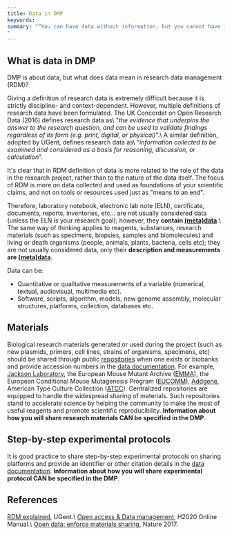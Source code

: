 ```yaml
---
title: Data in DMP
keywords:
summary: "“You can have data without information, but you cannot have information without data.” Daniel Keys Moran.
"
---
```

## What is data in DMP
DMP is about data, but what does data mean in research data management (RDM)?

Giving a definition of research data is extremely difficult because it is strictly discipline- and context-dependent. However, multiple definitions of research data have been formulated. The UK Concordat on Open Research Data (2016) defines research data as\\
"*the evidence that underpins the answer to the research question, and can be used to validate findings regardless of its form (e.g. print, digital, or physical)*".\\
A similar definition, adopted by UGent, defines research data as\\
"*information collected to be examined and considered as a basis for reasoning, discussion, or calculation*".

It's clear that in RDM definition of data is more related to the role of the data in the research project, rather than to the nature of the data itself. The focus of RDM is more on data collected and used as foundations of your scientific claims, and not on tools or resources used just as "means to an end".

Therefore, laboratory notebook, electronic lab note (ELN), certificate, documents, reports, inventories, etc... are not usually considered data (unless the ELN is your research goal); however, they **contain [(meta)data](metadata)**.\\
The same way of thinking applies to reagents, substances, research materials (such as specimens, biopsies, samples and biomolecules) and living or death organisms (people, animals, plants, bacteria, cells etc); they are not usually considered data, only their **description and measurements are [(meta)data](metadata)**.

Data can be:
* Quantitative or qualitative measurements of a variable (numerical, textual, audiovisual, multimedia etc).
* Software, scripts, algorithm, models, new genome assembly, molecular structures, platforms, collection, databases etc.

## Materials
Biological research materials generated or used during the project (such as new plasmids, primers, cell lines, strains of organisms, specimens, etc) should be shared through public [repositories](https://www.nature.com/nature-research/editorial-policies/reporting-standards#availability-of-materials) when one exists or biobanks and provide accession numbers in the [data documentation](data_documentation). For example, [Jackson Laboratory](https://www.jax.org), the European Mouse Mutant Archive ([EMMA](https://www.infrafrontier.eu)), the European Conditional Mouse Mutagenesis Program ([EUCOMM](https://www.mousephenotype.org/about-impc/about-ikmc/eucomm/)), [Addgene](http://www.addgene.org), American Type Culture Collection ([ATCC](https://www.lgcstandards-atcc.org)). Centralized repositories are equipped to handle the widespread sharing of materials. Such repositories stand to accelerate science by helping the community to make the most of useful reagents and promote scientific reproducibility. **Information about how you will share research materials CAN be specified in the DMP**.

## Step-by-step experimental protocols
It is good practice to share step-by-step experimental protocols on sharing platforms and provide an identifier or other citation details in the [data documentation](data_documentation). **Information about how you will share experimental protocol CAN be specified in the DMP**.

## References
[RDM explained](https://www.ugent.be/en/research/datamanagement/why/rdm-explained.htm#Whatareresearchdata?), UGent.\\
[Open access & Data management](https://ec.europa.eu/research/participants/docs/h2020-funding-guide/cross-cutting-issues/open-access-data-management/open-access_en.htm), H2020 Online Manual.\\
[Open data: enforce materials sharing](https://doi.org/10.1038/547403a), Nature 2017.
